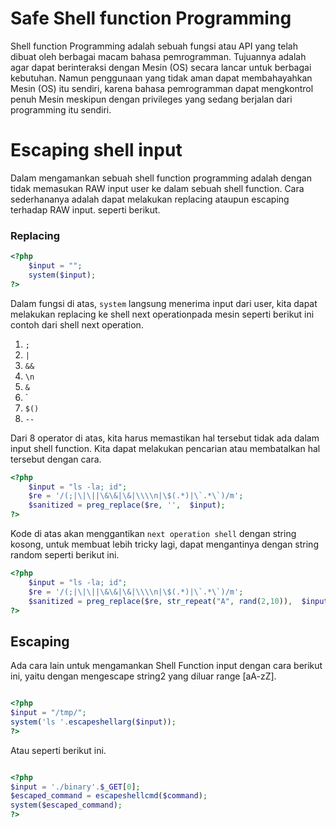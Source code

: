 # Safe Shell function Programming

Shell function Programming adalah sebuah fungsi atau API yang telah dibuat oleh berbagai macam bahasa pemrogramman. Tujuannya adalah agar dapat berinteraksi dengan Mesin (OS) secara lancar untuk berbagai kebutuhan. Namun penggunaan yang tidak aman dapat membahayahkan Mesin (OS) itu sendiri, karena bahasa pemrogramman dapat mengkontrol penuh Mesin meskipun dengan privileges yang sedang berjalan dari programming itu sendiri.



# Escaping shell input

Dalam mengamankan sebuah shell function programming adalah dengan tidak memasukan RAW input user ke dalam sebuah shell function. Cara sederhananya adalah dapat melakukan replacing ataupun escaping terhadap RAW input. seperti berikut.



### Replacing

```php
<?php 
    $input = "";
	system($input);
?>
```

Dalam fungsi di atas, `system` langsung menerima input dari user, kita dapat melakukan replacing ke shell next operationpada mesin seperti berikut ini contoh dari shell next operation.

1. `;`
2. `|`
3. `&&`
4. `\n`
5. `&` 
6. `
7. `$()`
8. `--`

Dari 8 operator di atas, kita harus memastikan hal tersebut tidak ada dalam input shell function. Kita dapat melakukan pencarian atau membatalkan hal tersebut dengan cara.

```php
<?php 
    $input = "ls -la; id";
    $re = '/(;|\|\||\&\&|\&|\\\\n|\$(.*)|\`.*\`)/m';
	$sanitized = preg_replace($re, '',  $input);
?>
```

Kode di atas akan menggantikan `next operation shell` dengan string kosong, untuk membuat lebih tricky lagi, dapat mengantinya dengan string random seperti berikut ini.

```php
<?php 
    $input = "ls -la; id";
    $re = '/(;|\|\||\&\&|\&|\\\\n|\$(.*)|\`.*\`)/m';
	$sanitized = preg_replace($re, str_repeat("A", rand(2,10)),  $input);
?>
```



## Escaping

Ada cara lain untuk mengamankan Shell Function input dengan cara berikut ini, yaitu dengan mengescape string2 yang diluar range [aA-zZ].

```php

<?php
$input = "/tmp/";
system('ls '.escapeshellarg($input));
?>

```

Atau seperti berikut ini.

```php

<?php
$input = './binary'.$_GET[0];
$escaped_command = escapeshellcmd($command);
system($escaped_command);
?>

```



